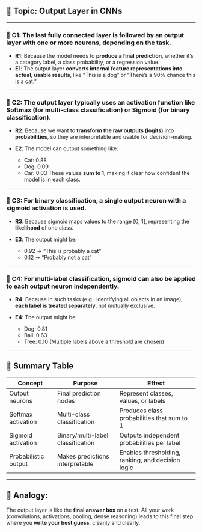 ## 🎯 **Topic: Output Layer in CNNs**

---

### 🔹 **C1**: The last fully connected layer is followed by an **output layer** with one or more neurons, depending on the task.

* **R1**: Because the model needs to **produce a final prediction**, whether it’s a category label, a class probability, or a regression value.
* **E1**: The output layer **converts internal feature representations into actual, usable results**, like “This is a dog” or “There’s a 90% chance this is a cat.”

---

### 🔹 **C2**: The output layer typically uses an **activation function** like **Softmax** (for multi-class classification) or **Sigmoid** (for binary classification).

* **R2**: Because we want to **transform the raw outputs (logits)** into **probabilities**, so they are interpretable and usable for decision-making.
* **E2**: The model can output something like:

  * Cat: 0.88
  * Dog: 0.09
  * Car: 0.03
    These values **sum to 1**, making it clear how confident the model is in each class.

---

### 🔹 **C3**: For **binary classification**, a **single output neuron** with a **sigmoid** activation is used.

* **R3**: Because sigmoid maps values to the range \[0, 1], representing the **likelihood** of one class.
* **E3**: The output might be:

  * 0.92 → “This is probably a cat”
  * 0.12 → “Probably not a cat”

---

### 🔹 **C4**: For **multi-label classification**, sigmoid can also be applied to **each output neuron independently**.

* **R4**: Because in such tasks (e.g., identifying all objects in an image), **each label is treated separately**, not mutually exclusive.
* **E4**: The output might be:

  * Dog: 0.81
  * Ball: 0.63
  * Tree: 0.10
    (Multiple labels above a threshold are chosen)

---

## 🧠 Summary Table

| Concept              | Purpose                           | Effect                                            |
| -------------------- | --------------------------------- | ------------------------------------------------- |
| Output neurons       | Final prediction nodes            | Represent classes, values, or labels              |
| Softmax activation   | Multi-class classification        | Produces class probabilities that sum to 1        |
| Sigmoid activation   | Binary/multi-label classification | Outputs independent probabilities per label       |
| Probabilistic output | Makes predictions interpretable   | Enables thresholding, ranking, and decision logic |

---

## 🧩 Analogy:

The output layer is like the **final answer box** on a test. All your work (convolutions, activations, pooling, dense reasoning) leads to this final step where you **write your best guess**, cleanly and clearly.
